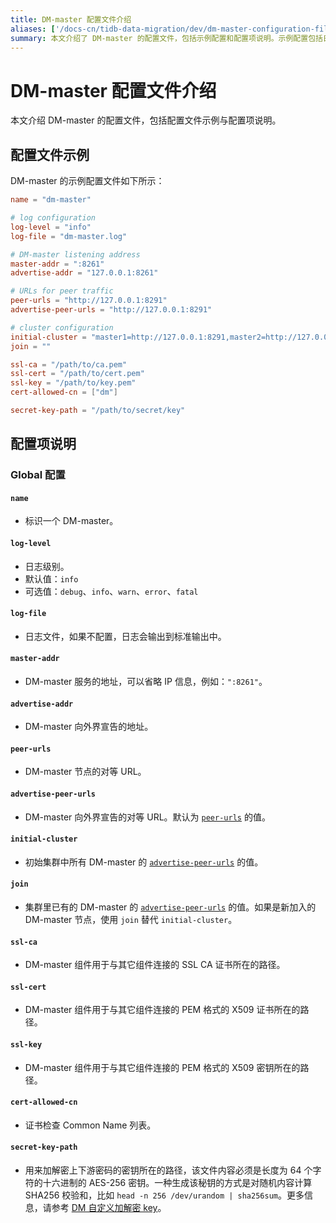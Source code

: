 ```yaml
---
title: DM-master 配置文件介绍
aliases: ['/docs-cn/tidb-data-migration/dev/dm-master-configuration-file/']
summary: 本文介绍了 DM-master 的配置文件，包括示例配置和配置项说明。示例配置包括日志配置、DM-master 监听地址、集群配置等。配置项说明包括全局配置，如标识 DM-master、日志级别、日志文件、地址等。另外还包括 SSL 证书路径、证书检查 Common Name 列表和加解密密钥路径等内容。
---
```


# DM-master 配置文件介绍

本文介绍 DM-master 的配置文件，包括配置文件示例与配置项说明。

## 配置文件示例

DM-master 的示例配置文件如下所示：

```toml
name = "dm-master"

# log configuration
log-level = "info"
log-file = "dm-master.log"

# DM-master listening address
master-addr = ":8261"
advertise-addr = "127.0.0.1:8261"

# URLs for peer traffic
peer-urls = "http://127.0.0.1:8291"
advertise-peer-urls = "http://127.0.0.1:8291"

# cluster configuration
initial-cluster = "master1=http://127.0.0.1:8291,master2=http://127.0.0.1:8292,master3=http://127.0.0.1:8293"
join = ""

ssl-ca = "/path/to/ca.pem"
ssl-cert = "/path/to/cert.pem"
ssl-key = "/path/to/key.pem"
cert-allowed-cn = ["dm"]

secret-key-path = "/path/to/secret/key"
```

## 配置项说明

### Global 配置

#### `name`

- 标识一个 DM-master。

#### `log-level`

- 日志级别。
- 默认值：`info`
- 可选值：`debug`、`info`、`warn`、`error`、`fatal`

#### `log-file`

- 日志文件，如果不配置，日志会输出到标准输出中。

#### `master-addr`

- DM-master 服务的地址，可以省略 IP 信息，例如：`":8261"`。

#### `advertise-addr`

- DM-master 向外界宣告的地址。

#### `peer-urls`

- DM-master 节点的对等 URL。

#### `advertise-peer-urls`

- DM-master 向外界宣告的对等 URL。默认为 [`peer-urls`](#peer-urls) 的值。

#### `initial-cluster`

- 初始集群中所有 DM-master 的 [`advertise-peer-urls`](#advertise-peer-urls) 的值。

#### `join`

- 集群里已有的 DM-master 的 [`advertise-peer-urls`](#advertise-peer-urls) 的值。如果是新加入的 DM-master 节点，使用 `join` 替代 `initial-cluster`。

#### `ssl-ca`

- DM-master 组件用于与其它组件连接的 SSL CA 证书所在的路径。

#### `ssl-cert`

- DM-master 组件用于与其它组件连接的 PEM 格式的 X509 证书所在的路径。

#### `ssl-key`

- DM-master 组件用于与其它组件连接的 PEM 格式的 X509 密钥所在的路径。

#### `cert-allowed-cn`

- 证书检查 Common Name 列表。

#### `secret-key-path`

- 用来加解密上下游密码的密钥所在的路径，该文件内容必须是长度为 64 个字符的十六进制的 AES-256 密钥。一种生成该秘钥的方式是对随机内容计算 SHA256 校验和，比如 `head -n 256 /dev/urandom | sha256sum`。更多信息，请参考 [DM 自定义加解密 key](/dm/dm-customized-secret-key.md)。

